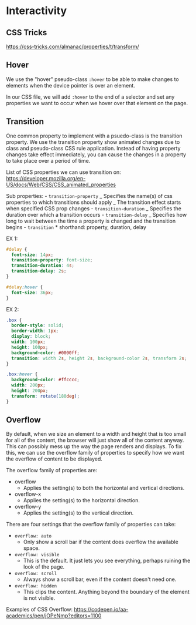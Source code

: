 # Interactivity

## CSS Tricks

https://css-tricks.com/almanac/properties/t/transform/

## Hover

We use the "hover" pseudo-class `:hover` to be able to make changes to elements when the device pointer is over an element.

In our CSS file, we will add `:hover` to the end of a selector and set any properties we want to occur when we hover over that element on the page.

## Transition

One common property to implement with a psuedo-class is the transition property. We use the transition property show animated changes due to class and pseudo-class CSS rule application. Instead of having property changes take effect immediately, you can cause the changes in a property to take place over a period of time.

List of CSS properties we can use transition on:
https://developer.mozilla.org/en-US/docs/Web/CSS/CSS_animated_properties

Sub properties: - `transition-property`
_ Specifies the name(s) of css properties to which transitions should apply
_ The transition effect starts when specified CSS prop changes - `transition-duration`
_ Specifies the duration over which a transition occurs - `transition-delay`
_ Specifies how long to wait between the time a property is changed and the transition begins - `transition` \* shorthand: property, duration, delay

EX 1:

```css
#delay {
  font-size: 14px;
  transition-property: font-size;
  transition-duration: 4s;
  transition-delay: 2s;
}

#delay:hover {
  font-size: 36px;
}
```

EX 2:

```css
.box {
  border-style: solid;
  border-width: 1px;
  display: block;
  width: 100px;
  height: 100px;
  background-color: #0000ff;
  transition: width 2s, height 2s, background-color 2s, transform 2s;
}

.box:hover {
  background-color: #ffcccc;
  width: 200px;
  height: 200px;
  transform: rotate(180deg);
}
```

## Overflow

By default, when we size an element to a width and height that is too small for all of the content, the browser will just show all of the content anyway. This can possibly mess up the way the page renders and displays. To fix this, we can use the overflow family of properties to specify how we want the overflow of content to be displayed.

The overflow family of properties are:

- overflow
  - Applies the setting(s) to both the horizontal and vertical directions.
- overflow-x
  - Applies the setting(s) to the horizontal direction.
- overflow-y
  - Applies the setting(s) to the vertical direction.

There are four settings that the overflow family of properties can take:

- `overflow: auto`
  - Only show a scroll bar if the content does overflow the available space.
- `overflow: visible`
  - This is the default. It just lets you see everything, perhaps ruining the look of the page.
- `overflow: scroll`
  - Always show a scroll bar, even if the content doesn't need one.
- `overflow: hidden`
  - This clips the content. Anything beyond the boundary of the element is not visible.

Examples of CSS Overflow:
https://codepen.io/aa-academics/pen/jOPeNmp?editors=1100
